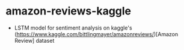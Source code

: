 

# amazon-reviews-kaggle

* LSTM model for sentiment analysis on kaggle's (https://www.kaggle.com/bittlingmayer/amazonreviews/)[Amazon Review] dataset


